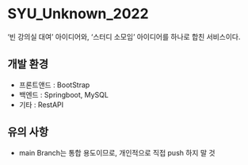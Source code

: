 # SYU_Unknown_2022
‘빈 강의실 대여’ 아이디어와, ‘스터디 소모임’ 아이디어를 하나로 합친 서비스이다.

## 개발 환경
 - 프론트앤드 : BootStrap
 - 백엔드 : Springboot, MySQL
 - 기타 : RestAPI

## 유의 사항
 - main Branch는 통합 용도이므로, 개인적으로 직접 push 하지 말 것
